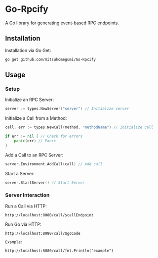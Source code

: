# Go-Rpcify

A Go library for generating event-based RPC endpoints.

## Installation

Installation via Go Get:

```BASH
go get github.com/mitsukomegumi/Go-Rpcify
```

## Usage

### Setup

Initialize an RPC Server:

```Go
server := types.NewServer("server") // Initialize server
```

Initialize a Call from a Method:

```Go
call, err := types.NewCall(method, "methodName") // Initialize call

if err != nil { // Check for errors
    panic(err) // Panic
}
```

Add a Call to an RPC Server:

```Go
server.Environment.AddCall(call) // Add call
```

Start a Server:

```Go
server.StartServer() // Start Server
```

### Server Interaction

Run a Call via HTTP:

```HTTP
http://localhost:8080/call/$callEndpoint
```

Run Go via HTTP:

```HTTP
http://localhost:8080/call/$goCode
```

    Example:

    http://localhost:8080/call/fmt.Println("example")
